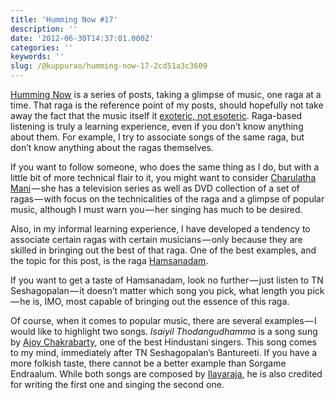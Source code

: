 ```yaml
---
title: 'Humming Now #17'
description: ''
date: '2012-06-30T14:37:01.000Z'
categories: ''
keywords: ''
slug: /@kuppurao/humming-now-17-2cd51a3c3609
---
```


[Humming Now](http://kuppurao.com/blog/category/entertainment/music-entertainment/humming-now/) is a series of posts, taking a glimpse of music, one raga at a time. That raga is the reference point of my posts, should hopefully not take away the fact that the music itself it [exoteric, not esoteric](http://www.youtube.com/watch?v=ZXnV5HzS7nA). Raga-based listening is truly a learning experience, even if you don’t know anything about them. For example, I try to associate songs of the same raga, but don’t know anything about the ragas themselves.

If you want to follow someone, who does the same thing as I do, but with a little bit of more technical flair to it, you might want to consider [Charulatha Mani](http://en.wikipedia.org/wiki/Charulatha_Mani) — she has a television series as well as DVD collection of a set of ragas — with focus on the technicalities of the raga and a glimpse of popular music, although I must warn you — her singing has much to be desired.

Also, in my informal learning experience, I have developed a tendency to associate certain ragas with certain musicians — only because they are skilled in bringing out the best of that raga. One of the best examples, and the topic for this post, is the raga [Hamsanadam](http://www.karnatik.com/ragash.shtml#hamsanAdam).

If you want to get a taste of Hamsanadam, look no further — just listen to TN Seshagopalan — it doesn’t matter which song you pick, what length you pick — he is, IMO, most capable of bringing out the essence of this raga.

Of course, when it comes to popular music, there are several examples — I would like to highlight two songs. _Isaiyil Thodangudhamma_ is a song sung by [Ajoy Chakrabarty](http://en.wikipedia.org/wiki/Ajoy_Chakrabarty), one of the best Hindustani singers. This song comes to my mind, immediately after TN Seshagopalan’s Bantureeti. If you have a more folkish taste, there cannot be a better example than Sorgame Endraalum. While both songs are composed by [Ilayaraja](http://kuppurao.com/blog/tag/ilayaraja/), he is also credited for writing the first one and singing the second one.